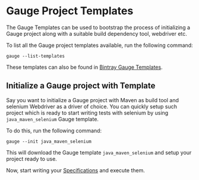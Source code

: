 # Gauge Project Templates

The Gauge Templates can be used to bootstrap the process of initializing a Gauge project along with a suitable build dependency tool, webdriver etc.

To list all the Gauge project templates available, run the following command:

```
gauge --list-templates
```

These templates can also be found in [Bintray Gauge Templates](https://bintray.com/gauge/Templates/gauge-templates/view#files).

## Initialize a Gauge project with Template

Say you want to initialize a Gauge project with Maven as build tool and selenium Webdriver as a driver of choice. You can quickly setup such project which is ready to start writing tests with selenium by using `java_maven_selenium` Gauge template.

To do this, run the following command:
```
gauge --init java_maven_selenium
```
This will download the Gauge template `java_maven_selenium` and setup your project ready to use.

Now, start writing your [Specifications](../specifications/README.md) and execute them.
